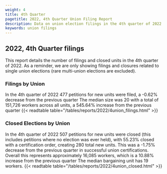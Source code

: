 ```yaml
---
weight: 4
title: 4th Quarter
pagetitle: 2022, 4th Quarter Union Filing Report
description: Data on union election filings in the 4th quarter of 2022
keywords: union filings
---
```


## 2022, 4th Quarter filings

This report details the number of filings and closed units in the 4th quarter of 2022. As a reminder, we are only showing filings and closures related to single union elections (rare multi-union elections are excluded).

### Filings by Union
In the 4th quarter of 2022 477 petitions for new units were filed, a -0.62% decrease from the previous quarter The median size was 20 with a total of 151,726 workers across all units, a 545.64% increase from the previous quarter
{{< readtable table="/tables/reports/2022/4union_filings.html" >}}

### Closed Elections by Union
In the 4th quarter of 2022 507 petitions for new units were closed (this includes petitions where no election was ever held), with 55.23% closed with a certification order, creating 280 total new units. This was a -1.75% decrease from the previous quarter in successful union certifications. Overall this represents approximately 16,085 workers, which is a 10.88% increase from the previous quarter The median bargaining unit has 19 workers.
{{< readtable table="/tables/reports/2022/4union_closed.html" >}}

